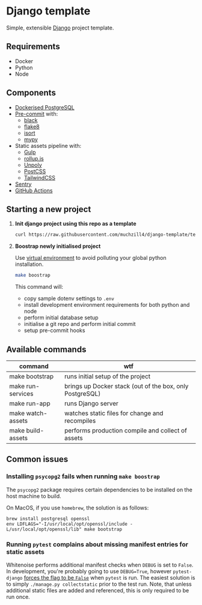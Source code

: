 # Django template

Simple, extensible [Django](https://www.djangoproject.com) project template.

## Requirements

- Docker
- Python
- Node

## Components

- [Dockerised PostgreSQL](https://hub.docker.com/_/postgres)
- [Pre-commit](https://pre-commit.com) with:
  - [black](https://black.readthedocs.io)
  - [flake8](https://flake8.pycqa.org/)
  - [isort](https://pycqa.github.io/isort/)
  - [mypy](http://mypy.readthedocs.io)
- Static assets pipeline with:
  - [Gulp](http://gulpjs.com)
  - [rollup.js](https://rollupjs.org)
  - [Unpoly](http://unpoly.com)
  - [PostCSS](https://postcss.org)
  - [TailwindCSS](http://tailwindcss.com)
- [Sentry](http://sentry.io)
- [GitHub Actions](https://docs.github.com/en/actions/learn-github-actions)

## Starting a new project

1. **Init django project using this repo as a template**

   ```sh
   curl https://raw.githubusercontent.com/muchzill4/django-template/tests/startproject.sh | bash -s -- myproject
   ```

1. **Boostrap newly initialised project**

   Use [virtual environment](https://docs.python.org/3/tutorial/venv.html) to avoid polluting your global python installation.

   ```sh
   make boostrap
   ```

   This command will:

   - copy sample dotenv settings to `.env`
   - install development environment requirements for both python and node
   - perform initial database setup
   - initialise a git repo and perform initial commit
   - setup pre-commit hooks

## Available commands

| command           | wtf                                                      |
| ----------------- | -------------------------------------------------------- |
| make bootstrap    | runs initial setup of the project                        |
| make run-services | brings up Docker stack (out of the box, only PostgreSQL) |
| make run-app      | runs Django server                                       |
| make watch-assets | watches static files for change and recompiles           |
| make build-assets | performs production compile and collect of assets        |

## Common issues

### Installing `psycopg2` fails when running `make boostrap`

The `psycopg2` package requires certain dependencies to be installed on the host machine to build.

On MacOS, if you use `homebrew`, the solution is as follows:

```
brew install postgresql openssl
env LDFLAGS="-I/usr/local/opt/openssl/include -L/usr/local/opt/openssl/lib" make bootstrap
```

### Running `pytest` complains about missing manifest entries for static assets

Whitenoise performs additional manifest checks when `DEBUG` is set to `False`. In development, you're probably going to use `DEBUG=True`, however `pytest-django` [forces the flag to be `False`](https://pytest-django.readthedocs.io/en/latest/usage.html#django-debug-mode-change-how-debug-is-set) when `pytest` is run.
The easiest solution is to simply `./manage.py collectstatic` prior to the test run. Note, that unless additional static files are added and referenced, this is only required to be run once.

